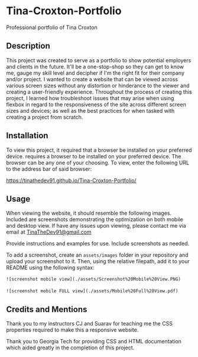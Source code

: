 # Tina-Croxton-Portfolio
Professional portfolio of Tina Croxton

## Description

This project was created to serve as a portfolio to show potential employers and clients in the future. It'll be a one-stop-shop so they can get to know me, gauge my skill level and decipher if I'm the right fit for their company and/or project. I wanted to create a website that can be viewed across various screen sizes without any distortion or hinderance to the viewer and creating a user-friendly experience. Throughout the process of creating this project, I learned how troubleshoot issues that may arise when using flexbox in regard to the responsiveness of the site across different screen sizes and devices; as well as the best practices for when tasked with creating a project from scratch.

## Installation

To view this project, it required that a browser be installed on your preferred device. requires a browser to be installed on your preferred device. The browser can be any one of your choosing. To view, enter the following URL to the address bar of said browser:

https://tinathedev91.github.io/Tina-Croxton-Portfolio/

## Usage

When viewing the website, it should resemble the following images. Included are screenshots demonstrating the optimization on both mobile and desktop view. If have any issues upon viewing, please contact me via email at TinaTheDev91@gmail.com

Provide instructions and examples for use. Include screenshots as needed.

To add a screenshot, create an `assets/images` folder in your repository and upload your screenshot to it. Then, using the relative filepath, add it to your README using the following syntax:

   
    ![screenshot mobile view](./assets/Screenshot%20Mobile%20View.PNG)
       
    ![screenshot mobile FULL view](./assets/Mobile%20Full%20View.pdf)
   

## Credits and Mentions

Thank you to my instructors CJ and Suarav for teaching me the CSS properties required to make this a responsive website. 

Thank you to Georgia Tech for providing CSS and HTML documentation which aided greatly in the completion of this project.